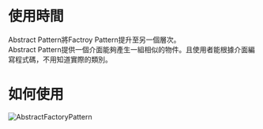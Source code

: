 # 使用時間
Abstract Pattern將Factroy Pattern提升至另一個層次。  
Abstract Pattern提供一個介面能夠產生一組相似的物件。且使用者能根據介面編寫程式碼，不用知道實際的類別。
# 如何使用
![AbstractFactoryPattern](AbstractFactoryPattern.jpg)